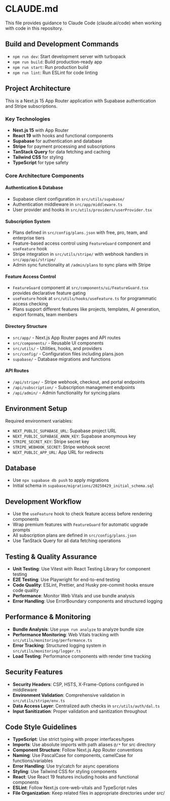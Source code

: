 # CLAUDE.md

This file provides guidance to Claude Code (claude.ai/code) when working with code in this repository.

## Build and Development Commands

- `npm run dev`: Start development server with turbopack
- `npm run build`: Build production-ready app
- `npm run start`: Run production build
- `npm run lint`: Run ESLint for code linting

## Project Architecture

This is a Next.js 15 App Router application with Supabase authentication and Stripe subscriptions.

### Key Technologies

- **Next.js 15** with App Router
- **React 19** with hooks and functional components
- **Supabase** for authentication and database
- **Stripe** for payment processing and subscriptions
- **TanStack Query** for data fetching and caching
- **Tailwind CSS** for styling
- **TypeScript** for type safety

### Core Architecture Components

#### Authentication & Database

- Supabase client configuration in `src/utils/supabase/`
- Authentication middleware in `src/app/middleware.ts`
- User provider and hooks in `src/utils/providers/userProvider.tsx`

#### Subscription System

- Plans defined in `src/config/plans.json` with free, pro, team, and enterprise tiers
- Feature-based access control using `FeatureGuard` component and `useFeature` hook
- Stripe integration in `src/utils/stripe/` with webhook handlers in `src/app/api/stripe/`
- Admin sync functionality at `/admin/plans` to sync plans with Stripe

#### Feature Access Control

- `FeatureGuard` component at `src/components/ui/FeatureGuard.tsx` provides declarative feature gating
- `useFeature` hook at `src/utils/hooks/useFeature.ts` for programmatic access checking
- Plans support different features like projects, templates, AI generation, export formats, team members

#### Directory Structure

- `src/app/` - Next.js App Router pages and API routes
- `src/components/` - Reusable UI components
- `src/utils/` - Utilities, hooks, and providers
- `src/config/` - Configuration files including plans.json
- `supabase/` - Database migrations and functions

#### API Routes

- `/api/stripe/` - Stripe webhook, checkout, and portal endpoints
- `/api/subscription/` - Subscription management endpoints
- `/api/admin/` - Admin functionality for syncing plans

## Environment Setup

Required environment variables:

- `NEXT_PUBLIC_SUPABASE_URL`: Supabase project URL
- `NEXT_PUBLIC_SUPABASE_ANON_KEY`: Supabase anonymous key
- `STRIPE_SECRET_KEY`: Stripe secret key
- `STRIPE_WEBHOOK_SECRET`: Stripe webhook secret
- `NEXT_PUBLIC_APP_URL`: App URL for redirects

## Database

- Use `npx supabase db push` to apply migrations
- Initial schema in `supabase/migrations/20250429_initial_schema.sql`

## Development Workflow

- Use the `useFeature` hook to check feature access before rendering components
- Wrap premium features with `FeatureGuard` for automatic upgrade prompts
- All subscription plans are defined in `src/config/plans.json`
- Use TanStack Query for all data fetching operations

## Testing & Quality Assurance

- **Unit Testing**: Use Vitest with React Testing Library for component testing
- **E2E Testing**: Use Playwright for end-to-end testing
- **Code Quality**: ESLint, Prettier, and Husky pre-commit hooks ensure code quality
- **Performance**: Monitor Web Vitals and use bundle analysis
- **Error Handling**: Use ErrorBoundary components and structured logging

## Performance & Monitoring

- **Bundle Analysis**: Use `pnpm run analyze` to analyze bundle size
- **Performance Monitoring**: Web Vitals tracking with `src/utils/monitoring/performance.ts`
- **Error Tracking**: Structured logging system in `src/utils/monitoring/logger.ts`
- **Load Testing**: Performance components with render time tracking

## Security Features

- **Security Headers**: CSP, HSTS, X-Frame-Options configured in middleware
- **Environment Validation**: Comprehensive validation in `src/utils/stripe/env.ts`
- **Data Access Layer**: Centralized auth checks in `src/utils/auth/dal.ts`
- **Input Sanitization**: Proper validation and sanitization throughout

## Code Style Guidelines

- **TypeScript**: Use strict typing with proper interfaces/types
- **Imports**: Use absolute imports with path aliases `@/*` for src directory
- **Component Structure**: Follow Next.js App Router conventions
- **Naming**: Use PascalCase for components, camelCase for functions/variables
- **Error Handling**: Use try/catch for async operations
- **Styling**: Use Tailwind CSS for styling components
- **React**: Use React 19 features including hooks and functional components
- **ESLint**: Follow Next.js core-web-vitals and TypeScript rules
- **File Organization**: Keep related files in appropriate directories under src/
